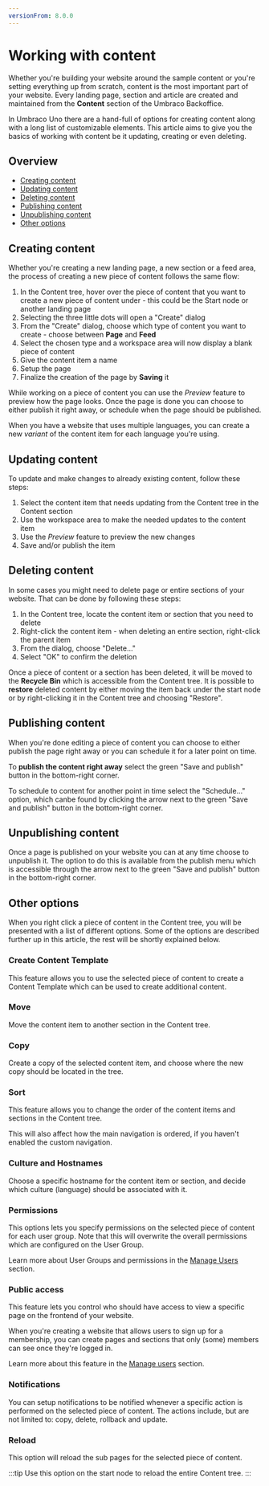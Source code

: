 ```yaml
---
versionFrom: 8.0.0
---
```


# Working with content

Whether you're building your website around the sample content or you're setting everything up from scratch, content is the most important part of your website. Every landing page, section and article are created and maintained from the **Content** section of the Umbraco Backoffice.

In Umbraco Uno there are a hand-full of options for creating content along with a long list of customizable elements. This article aims to give you the basics of working with content be it updating, creating or even deleting.

## Overview

* [Creating content](#creating-content)
* [Updating content](#updating-content)
* [Deleting content](#deleting-content)
* [Publishing content](#publishing-content)
* [Unpublishing content](#unpublishing-content)
* [Other options](#other-options)

## Creating content

Whether you're creating a new landing page, a new section or a feed area, the process of creating a new piece of content follows the same flow:

1. In the Content tree, hover over the piece of content that you want to create a new piece of content under - this could be the Start node or another landing page
2. Selecting the three little dots will open a "Create" dialog
3. From the "Create" dialog, choose which type of content you want to create - choose between **Page** and **Feed**
4. Select the chosen type and a workspace area will now display a blank piece of content
5. Give the content item a name
6. Setup the page
7. Finalize the creation of the page by **Saving** it

While working on a piece of content you can use the *Preview* feature to preview how the page looks. Once the page is done you can choose to either publish it right away, or schedule when the page should be published.

When you have a website that uses multiple languages, you can create a new *variant* of the content item for each language you're using. 

## Updating content

To update and make changes to already existing content, follow these steps:

1. Select the content item that needs updating from the Content tree in the Content section
2. Use the workspace area to make the needed updates to the content item
3. Use the *Preview* feature to preview the new changes
4. Save and/or publish the item

## Deleting content

In some cases you might need to delete page or entire sections of your website. That can be done by following these steps:

1. In the Content tree, locate the content item or section that you need to delete
2. Right-click the content item - when deleting an entire section, right-click the parent item
3. From the dialog, choose "Delete..."
4. Select "OK" to confirm the deletion

Once a piece of content or a section has been deleted, it will be moved to the **Recycle Bin** which is accessible from the Content tree. It is possible to **restore** deleted content by either moving the item back under the start node or by right-clicking it in the Content tree and choosing "Restore".

## Publishing content

When you're done editing a piece of content you can choose to either publish the page right away or you can schedule it for a later point on time.

To **publish the content right away** select the green "Save and publish" button in the bottom-right corner.

To schedule to content for another point in time select the "Schedule..." option, which canbe found by clicking the arrow next to the green "Save and publish" button in the bottom-right corner.

## Unpublishing content

Once a page is published on your website you can at any time choose to unpublish it. The option to do this is available from the publish menu which is accessible through the arrow next to the green "Save and publish" button in the bottom-right corner.

## Other options

When you right click a piece of content in the Content tree, you will be presented with a list of different options. Some of the options are described further up in this article, the rest will be shortly explained below.

### Create Content Template

This feature allows you to use the selected piece of content to create a Content Template which can be used to create additional content.

### Move

Move the content item to another section in the Content tree.

### Copy

Create a copy of the selected content item, and choose where the new copy should be located in the tree.

### Sort

This feature allows you to change the order of the content items and sections in the Content tree.

This will also affect how the main navigation is ordered, if you haven't enabled the custom navigation.

### Culture and Hostnames

Choose a specific hostname for the content item or section, and decide which culture (language) should be associated with it.

### Permissions

This options lets you specify permissions on the selected piece of content for each user group. Note that this will overwrite the overall permissions which are configured on the User Group.

Learn more about User Groups and permissions in the [Manage Users](../../Manage-users) section.

### Public access

This feature lets you control who should have access to view a specific page on the frontend of your website.

When you're creating a website that allows users to sign up for a membership, you can create pages and sections that only (some) members can see once they're logged in.

Learn more about this feature in the [Manage users](../../Manage-users) section.

### Notifications

You can setup notifications to be notified whenever a specific action is performed on the selected piece of content. The actions include, but are not limited to: copy, delete, rollback and update.

### Reload

This option will reload the sub pages for the selected piece of content.

:::tip
Use this option on the start node to reload the entire Content tree.
:::

